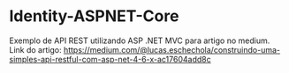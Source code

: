 # Identity-ASPNET-Core

Exemplo de API REST utilizando ASP .NET MVC para artigo no medium.<br>
Link do artigo: https://medium.com/@lucas.eschechola/construindo-uma-simples-api-restful-com-asp-net-4-6-x-ac17604add8c

